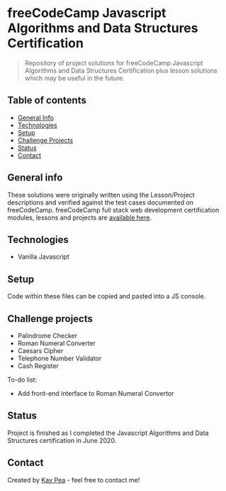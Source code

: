 # freeCodeCamp Javascript Algorithms and Data Structures Certification
> Repository of project solutions for freeCodeCamp Javascript Algorithms and Data Structures Certification plus lesson solutions which may be useful in the future.

## Table of contents
* [General Info](#general-info)
* [Technologies](#technologies)
* [Setup](#setup)
* [Challenge Projects](#challenge-projects)
* [Status](#status)
* [Contact](#contact)

## General info
These solutions were originally written using the Lesson/Project descriptions and verified against the test cases documented on freeCodeCamp.  freeCodeCamp full stack web development certification modules, lessons and projects are [available here](https://www.freecodecamp.org/learn).

## Technologies
* Vanilla Javascript

## Setup
Code within these files can be copied and pasted into a JS console.

## Challenge projects
* Palindrome Checker
* Roman Numeral Converter
* Caesars Cipher
* Telephone Number Validator
* Cash Register

To-do list:
* Add front-end interface to Roman Numeral Convertor

## Status
Project is finished as I completed the Javascript Algorithms and Data Structures certification in June 2020.

## Contact
Created by [Kay Pea](#) - feel free to contact me!